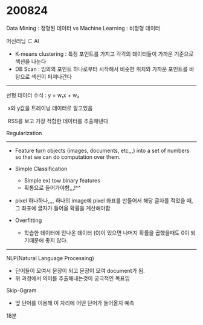 # 200824

Data Mining : 정형된 데이터		vs		Machine Learning : 비정형 데이터



머신러닝 ⊂ AI



- K-means clustering : 특정 포인트를 가지고 각각의 데이터들이 가까운 기준으로 섹션을 나눈다
- DB Scan : 임의의 포인트 하나로부터 시작해서 비슷한 위치와 가까운 포인트를 바탕으로 섹션이 퍼져나간다



<hr>

선형 데이터 수식 : y = w₁x + w₂ 

​								x와 y값을 트레이닝 데이터로 알고있음

​								RSS를 보고 가장 적합한 데이터를 추출해낸다

 



Regularization



<hr>



- Feature turn objects (images, documents, etc,,,) into a set of numbers so that we can do computation over them.



- Simple Classification
  - Simple ex) tow binary features
  - 확통으로 들어가야함,,,!^^
- pixel 하나하나,,,, 하나의 image에 pixel 좌표를 만들어서 해당 글자를 적었을 때, 그 좌표에 글자가 들어올 확률을 계산해야함



- Overfitting
  - 학습한 데이터에 안나온 데이터 (0)이 있으면 나머지 확률을 곱했을때도 0이 되기때문에 좋지 않다.



<hr>



NLP(Natural Language Processing)

- 단어들이 모여서 문장이 되고 문장이 모여 document가 됨.
- 위 과정에서 의미를 추출해내는것이 궁극적인 목표임



Skip-Ggram

- 옆 단어를 이용해 이 자리에 어떤 단어가 들어올지 예측



18분